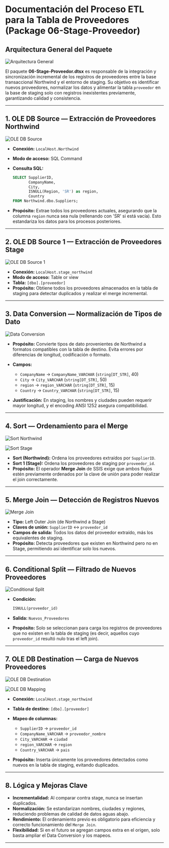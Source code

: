# **Documentación del Proceso ETL para la Tabla de Proveedores (Package 06-Stage-Proveedor)**

## **Arquitectura General del Paquete**

![Arquitectura General](../Imgs/06-Package/06-Stage-Proveedor-Arquitecture.png)

El paquete **06-Stage-Proveedor.dtsx** es responsable de la integración y sincronización incremental de los registros de proveedores entre la base transaccional Northwind y el entorno de staging. Su objetivo es identificar nuevos proveedores, normalizar los datos y alimentar la tabla `proveedor` en la base de staging solo con registros inexistentes previamente, garantizando calidad y consistencia.

---

## **1. OLE DB Source — Extracción de Proveedores Northwind**

![OLE DB Source](../Imgs/06-Package/06-Stage-Proveedor-Source-Northwind.png)

- **Conexión:** `LocalHost.Northwind`
- **Modo de acceso:** SQL Command
- **Consulta SQL:**

  ```sql
  SELECT SupplierID,
         CompanyName,
         City,
         ISNULL(Region, 'SR') as region,
         Country
  FROM Northwind.dbo.Suppliers;
  ```

- **Propósito:** Extrae todos los proveedores actuales, asegurando que la columna `region` nunca sea nula (rellenando con 'SR' si está vacía). Esto estandariza los datos para los procesos posteriores.

---

## **2. OLE DB Source 1 — Extracción de Proveedores Stage**

![OLE DB Source 1](../Imgs/06-Package/06-Stage-Proveedor-Source-Stage.png)

- **Conexión:** `LocalHost.stage_northwind`
- **Modo de acceso:** Table or view
- **Tabla:** `[dbo].[proveedor]`
- **Propósito:** Obtiene todos los proveedores almacenados en la tabla de staging para detectar duplicados y realizar el merge incremental.

---

## **3. Data Conversion — Normalización de Tipos de Dato**

![Data Conversion](../Imgs/06-Package/06-Stage-Proveedor-DataConversion.png)

- **Propósito:** Convierte tipos de dato provenientes de Northwind a formatos compatibles con la tabla de destino. Evita errores por diferencias de longitud, codificación o formato.
- **Campos:**

  - `CompanyName` → `CompanyName_VARCHAR` (`string[DT_STR]`, 40)
  - `City` → `City_VARCHAR` (`string[DT_STR]`, 50)
  - `region` → `region_VARCHAR` (`string[DT_STR]`, 15)
  - `Country` → `Country_VARCHAR` (`string[DT_STR]`, 15)

- **Justificación:** En staging, los nombres y ciudades pueden requerir mayor longitud, y el encoding ANSI 1252 asegura compatibilidad.

---

## **4. Sort — Ordenamiento para el Merge**

![Sort Northwind](../Imgs/06-Package/06-Stage-Proveedor-Sort-Northwind.png)

![Sort Stage](../Imgs/06-Package/06-Stage-Proveedor-Sort-Stage.png)

- **Sort (Northwind):** Ordena los proveedores extraídos por `SupplierID`.
- **Sort 1 (Stage):** Ordena los proveedores de staging por `proveedor_id`.
- **Propósito:** El operador **Merge Join** de SSIS exige que ambos flujos estén previamente ordenados por la clave de unión para poder realizar el join correctamente.

---

## **5. Merge Join — Detección de Registros Nuevos**

![Merge Join](../Imgs/06-Package/06-Stage-Proveedor-MergeJoin.png)

- **Tipo:** Left Outer Join (de Northwind a Stage)
- **Claves de unión:** `SupplierID` ↔ `proveedor_id`
- **Campos de salida:** Todos los datos del proveedor extraído, más los equivalentes de staging.
- **Propósito:** Detecta proveedores que existen en Northwind pero no en Stage, permitiendo así identificar solo los nuevos.

---

## **6. Conditional Split — Filtrado de Nuevos Proveedores**

![Conditional Split](../Imgs/06-Package/06-Stage-Proveedor-ConditionalSplit.png)

- **Condición:**

  ```sql
  ISNULL(proveedor_id)
  ```

- **Salida:** `Nuevos_Proveedores`
- **Propósito:** Solo se seleccionan para carga los registros de proveedores que no existen en la tabla de staging (es decir, aquellos cuyo `proveedor_id` resultó nulo tras el left join).

---

## **7. OLE DB Destination — Carga de Nuevos Proveedores**

![OLE DB Destination](../Imgs/06-Package/06-Stage-Proveedor-Destination.png)

![OLE DB Mapping](../Imgs/06-Package/06-Stage-Proveedor-Mapping.png)

- **Conexión:** `LocalHost.stage_northwind`
- **Tabla de destino:** `[dbo].[proveedor]`
- **Mapeo de columnas:**

  - `SupplierID` → `proveedor_id`
  - `CompanyName_VARCHAR` → `proveedor_nombre`
  - `City_VARCHAR` → `ciudad`
  - `region_VARCHAR` → `region`
  - `Country_VARCHAR` → `pais`

- **Propósito:** Inserta únicamente los proveedores detectados como nuevos en la tabla de staging, evitando duplicados.

---

## **8. Lógica y Mejoras Clave**

- **Incrementalidad:** Al comparar contra stage, nunca se insertan duplicados.
- **Normalización:** Se estandarizan nombres, ciudades y regiones, reduciendo problemas de calidad de datos aguas abajo.
- **Rendimiento:** El ordenamiento previo es obligatorio para eficiencia y correcto funcionamiento del `Merge Join`.
- **Flexibilidad:** Si en el futuro se agregan campos extra en el origen, solo basta ampliar el Data Conversion y los mapeos.

---
